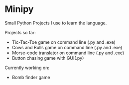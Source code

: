 # Minipy
Small Python Projects I use to learn the language.

Projects so far:
- Tic-Tac-Toe game on command line (.py and .exe)
- Cows and Bulls game on command line (.py and .exe)
- Morse-code translator on command line (.py and .exe)
- Button chasing game with GUI(.py)

Currently working on:
- Bomb finder game 

